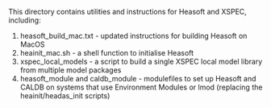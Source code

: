 This directory contains utilities and instructions for Heasoft and XSPEC, including:
1. heasoft_build_mac.txt - updated instructions for building Heasoft on MacOS
2. heainit_mac.sh - a shell function to initialise Heasoft
3. xspec_local_models - a script to build a single XSPEC local model library from multiple model packages
4. heasoft_module and caldb_module - modulefiles to set up Heasoft and CALDB on systems that use Environment Modules or lmod (replacing the heainit/headas_init scripts)
